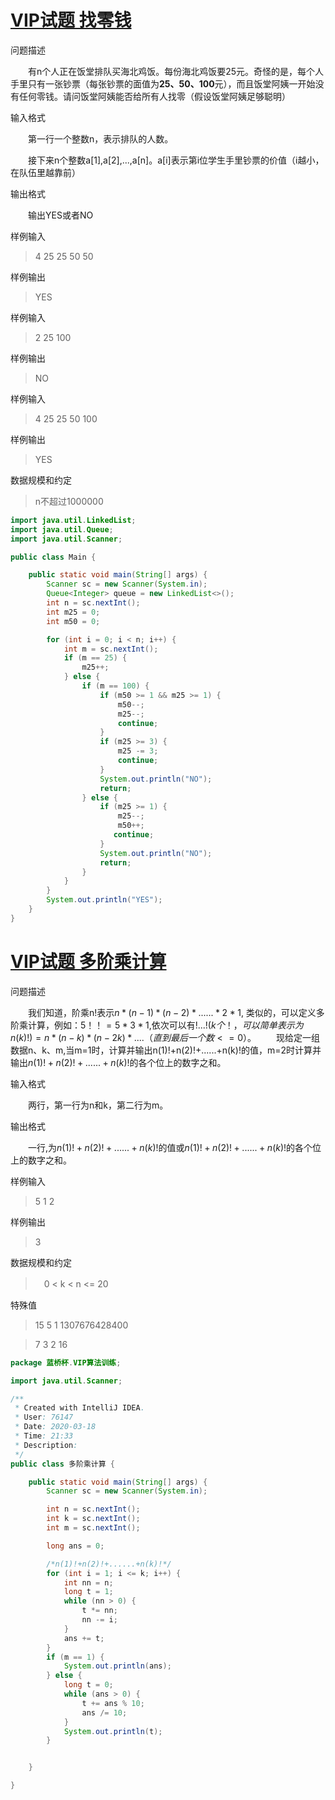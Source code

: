 # [VIP试题 找零钱](http://lx.lanqiao.cn/problem.page?gpid=T586)

问题描述

　　有n个人正在饭堂排队买海北鸡饭。每份海北鸡饭要25元。奇怪的是，每个人手里只有一张钞票（每张钞票的面值为**25、50、100**元），而且饭堂阿姨一开始没有任何零钱。请问饭堂阿姨能否给所有人找零（假设饭堂阿姨足够聪明）

输入格式

　　第一行一个整数n，表示排队的人数。

　　接下来n个整数a[1],a[2],...,a[n]。a[i]表示第i位学生手里钞票的价值（i越小，在队伍里越靠前）

输出格式

　　输出YES或者NO

样例输入

> 4
> 25 25 50 50

样例输出

> YES

样例输入

> 2
> 25 100

样例输出

> NO

样例输入

> 4
> 25 25 50 100

样例输出

> YES

数据规模和约定

> n不超过1000000





```java
import java.util.LinkedList;
import java.util.Queue;
import java.util.Scanner;

public class Main {

    public static void main(String[] args) {
        Scanner sc = new Scanner(System.in);
        Queue<Integer> queue = new LinkedList<>();
        int n = sc.nextInt();
        int m25 = 0;
        int m50 = 0;

        for (int i = 0; i < n; i++) {
            int m = sc.nextInt();
            if (m == 25) {
                m25++;
            } else {
                if (m == 100) {
                    if (m50 >= 1 && m25 >= 1) {
                        m50--;
                        m25--;
                        continue;
                    }
                    if (m25 >= 3) {
                        m25 -= 3;
                        continue;
                    }
                    System.out.println("NO");
                    return;
                } else {
                    if (m25 >= 1) {
                        m25--;
                        m50++;
                       continue;
                    }
                    System.out.println("NO");
                    return;
                }
            }
        }
        System.out.println("YES");
    }
}
```





# [VIP试题 多阶乘计算](http://lx.lanqiao.cn/problem.page?gpid=T585)



问题描述

　　我们知道，阶乘n!表示$n*(n-1)*(n-2)*......*2*1$, 类似的，可以定义多阶乘计算，例如：$5！！=5*3*1$,依次可以有$!...!(k个！，可以简单表示为n(k)!)=n*(n-k)*(n-2k)*....（直到最后一个数<=0）$。
　　现给定一组数据n、k、m,当m=1时，计算并输出n(1)!+n(2)!+......+n(k)!的值，m=2时计算并输出$n(1)!+n(2)!+......+n(k)!$的各个位上的数字之和。

输入格式

　　两行，第一行为n和k，第二行为m。

输出格式

　　一行,为$n(1)!+n(2)!+......+n(k)!$的值或$n(1)!+n(2)!+......+n(k)!$的各个位上的数字之和。

样例输入

> 5 1
> 2

样例输出

> 3

数据规模和约定

> 　0 < k < n <= 20

特殊值

> 15 5
> 1
> 1307676428400

> 7 3
> 2 
> 16



```java
package 蓝桥杯.VIP算法训练;

import java.util.Scanner;

/**
 * Created with IntelliJ IDEA.
 * User: 76147
 * Date: 2020-03-18
 * Time: 21:33
 * Description:
 */
public class 多阶乘计算 {

    public static void main(String[] args) {
        Scanner sc = new Scanner(System.in);

        int n = sc.nextInt();
        int k = sc.nextInt();
        int m = sc.nextInt();

        long ans = 0;

        /*n(1)!+n(2)!+......+n(k)!*/
        for (int i = 1; i <= k; i++) {
            int nn = n;
            long t = 1;
            while (nn > 0) {
                t *= nn;
                nn -= i;
            }
            ans += t;
        }
        if (m == 1) {
            System.out.println(ans);
        } else {
            long t = 0;
            while (ans > 0) {
                t += ans % 10;
                ans /= 10;
            }
            System.out.println(t);
        }


    }

}

```

